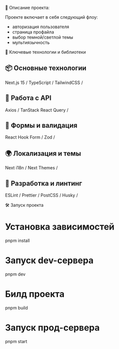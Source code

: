 📌 Описание проекта: 

Проекте включает в себя следующий флоу: 
- авторизация пользователя
- страница профайла
- выбор темной/светлой темы
- мультиязычность 

🔑 Ключевые технологии и библиотеки

📦 Основные технологии
---
Next.js 15 /
TypeScript /
TailwindCSS /

📡 Работа с API
---
Axios /
TanStack React Query /

📝 Формы и валидация
---
React Hook Form /
Zod /

🌍 Локализация и темы
---
Next i18n /
Next Themes /

🔧 Разработка и линтинг
---
ESLint /
Prettier /
PostCSS /
Husky /

🛠️ Запуск проекта
# Установка зависимостей
pnpm install

# Запуск dev-сервера
pnpm dev

# Билд проекта
pnpm build

# Запуск прод-сервера
pnpm start

